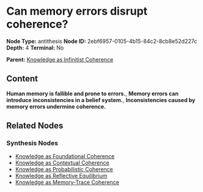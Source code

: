 # Can memory errors disrupt coherence?

**Node Type:** antithesis
**Node ID:** 2ebf6957-0105-4b15-84c2-8cb8e52d227c
**Depth:** 4
**Terminal:** No

**Parent:** [Knowledge as Infinitist Coherence](knowledge-as-infinitist-coherence-synthesis-0ec016ac-1faa-4df1-b415-f26975c585d5.md)

## Content

**Human memory is fallible and prone to errors.**, **Memory errors can introduce inconsistencies in a belief system.**, **Inconsistencies caused by memory errors undermine coherence.**

## Related Nodes

### Synthesis Nodes

- [Knowledge as Foundational Coherence](knowledge-as-foundational-coherence-synthesis-ed7fd455-e59c-42c8-b96e-e59bd63643db.md)
- [Knowledge as Contextual Coherence](knowledge-as-contextual-coherence-synthesis-f408aecd-5dbc-4696-a4a7-465678730833.md)
- [Knowledge as Probabilistic Coherence](knowledge-as-probabilistic-coherence-synthesis-f0783cf1-29c7-43ad-803f-d683b186ba17.md)
- [Knowledge as Reflective Equilibrium](knowledge-as-reflective-equilibrium-synthesis-2443a2bc-f4a9-4194-897a-43005535fcdc.md)
- [Knowledge as Memory-Trace Coherence](knowledge-as-memory-trace-coherence-synthesis-339913c9-178a-4124-b48d-1d9d99badf8a.md)
